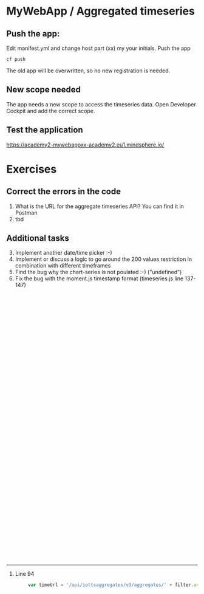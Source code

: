 # MyWebApp / Aggregated timeseries

## Push the app:
Edit manifest.yml and change host part (xx) my your initials. Push the app

```
cf push
```

The old app will be overwritten, so no new registration is needed.

## New scope needed
The app needs a new scope to access the timeseries data.
Open Developer Cockpit and add the correct scope.

## Test the application
<https://academy2-mywebappxx-academy2.eu1.mindsphere.io/>

# Exercises

## Correct the errors in the code
1. What is the URL for the aggregate timeseries API? You can find it in Postman
2. tbd

## Additional tasks
3. Implement another date/time picker :-)
4. Implement or discuss a logic to go around the 200 values restriction in combination with different timeframes
5. Find the bug why the chart-series is not poulated :-) ("undefined")
6. Fix the bug with the moment.js timestamp format (timeseries.js line 137-147)

































```
















































 
 
``` 
---


1. Line 94 
```javascript
        var timeUrl = '/api/iottsaggregates/v3/aggregates/' + filter.assetId + '/' + filter.aspectName + aggrParams;
```
